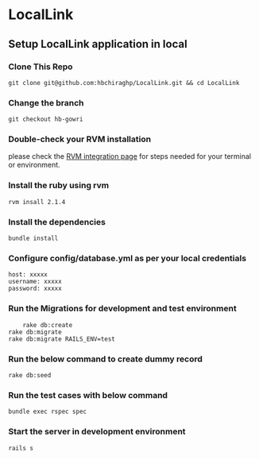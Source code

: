 LocalLink
====

## Setup LocalLink application in local

### Clone This Repo

	git clone git@github.com:hbchiraghp/LocalLink.git && cd LocalLink
 

### Change the branch

	git checkout hb-gowri

### Double-check your RVM installation
please check the [RVM integration page](https://rvm.io/integration) for steps needed for your terminal or environment.

### Install the ruby using rvm

    rvm insall 2.1.4

### Install the dependencies

    bundle install

### Configure config/database.yml as per your local credentials

	host: xxxxx
	username: xxxxx
	password: xxxxx

### Run the Migrations for development and test environment
		rake db:create
    rake db:migrate
    rake db:migrate RAILS_ENV=test

### Run the below command to create dummy record
    rake db:seed
    
### Run the test cases with below command

	bundle exec rspec spec

### Start the server in development environment
	
	rails s

